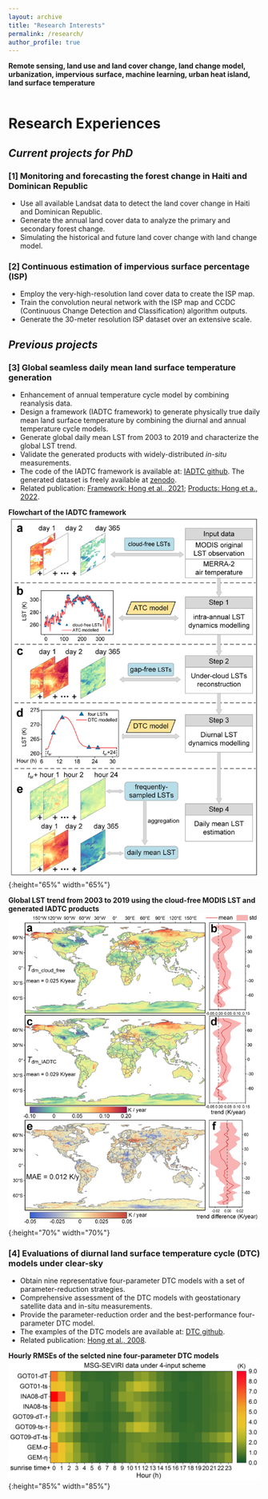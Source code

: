 ```yaml
---
layout: archive
title: "Research Interests"
permalink: /research/
author_profile: true
---
```



<!-- # Research Interests -->

**Remote sensing, land use and land cover change, land change model, urbanization, impervious surface, machine learning, urban heat island, land surface temperature**
<br>
<br>

# Research Experiences
## *Current projects for PhD*
### [1] Monitoring and forecasting the forest change in Haiti and Dominican Republic 
* Use all available Landsat data to detect the land cover change in Haiti and Dominican Republic.
* Generate the annual land cover data to analyze the primary and secondary forest change.
* Simulating the historical and future land cover change with land change model.

### [2] Continuous estimation of impervious surface percentage (ISP)
* Employ the very-high-resolution land cover data to create the ISP map.
* Train the convolution neural network with the ISP map and CCDC (Continuous Change Detection and Classification) algorithm outputs.
* Generate the 30-meter resolution ISP dataset over an extensive scale.

## *Previous projects*
### [3] Global seamless daily mean land surface temperature generation
* Enhancement of annual temperature cycle model by combining reanalysis data.
* Design a framework (IADTC framework) to generate physically true daily mean land surface temperature by combining the diurnal and annual temperature cycle models.
* Generate global daily mean LST from 2003 to 2019 and characterize the global LST trend.
* Validate the generated products with widely-distributed *in-situ* measurements. 
* The code of the IADTC framework is available at: [IADTC github](https://github.com/faluhong/IADTC-framework). The generated dataset is freely available at [zenodo](https://zenodo.org/record/6287052).
* Related publication: [Framework: Hong et al., 2021](https://www.sciencedirect.com/science/article/pii/S0034425721003321); [Products: Hong et a., 2022](https://essd.copernicus.org/articles/14/3091/2022/).

**Flowchart of the IADTC framework**
<br>
![IADTC framework](/images/2021_daily_mean_LST_framework.jpg){:height="65%" width="65%"}
<br>

**Global LST trend from 2003 to 2019 using the cloud-free MODIS LST and generated IADTC products**
<br>
![IADTC framework](/images/Global_LST_trend_2003_2019.jpg){:height="70%" width="70%"}


### [4] Evaluations of diurnal land surface temperature cycle (DTC) models under clear-sky	
* Obtain nine representative four-parameter DTC models with a set of parameter-reduction strategies.
* Comprehensive assessment of the DTC models with geostationary satellite data and in-situ measurements.
* Provide the parameter-reduction order and the best-performance four-parameter DTC model.
* The examples of the DTC models are available at: [DTC github](https://github.com/faluhong/ATC-and-DTC-Code).
* Related publication: [Hong et al., 2008](https://www.sciencedirect.com/science/article/pii/S0924271618301710).

**Hourly RMSEs of the selcted nine four-parameter DTC models**
![image_four_parameter_DTC](/images/MSG-SEVIRI_four_points.png){:height="85%" width="85%"}










